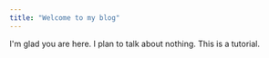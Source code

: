 ```yaml
---
title: "Welcome to my blog"
---
```


I'm glad you are here. I plan to talk about nothing.
This is a tutorial.
